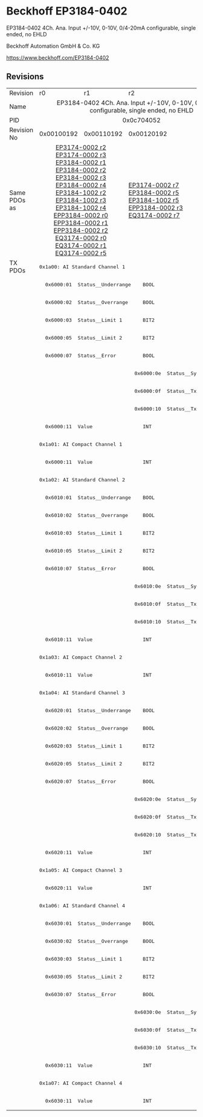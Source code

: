 # Beckhoff EP3184-0402

EP3184-0402 4Ch. Ana. Input +/-10V, 0-10V, 0/4-20mA configurable, single ended, no EHLD

Beckhoff Automation GmbH & Co. KG

https://www.beckhoff.com/EP3184-0402

## Revisions
<table>
<tr >
<td>Revision</td>
<td>r0</td>
<td>r1</td>
<td>r2</td>
</tr>
<tr >
<td>Name</td>
<td colspan=3 align="center">EP3184-0402 4Ch. Ana. Input +/-10V, 0-10V, 0/4-20mA configurable, single ended, no EHLD</td>
</tr>
<tr >
<td>PID</td>
<td colspan=3 align="center">0x0c704052</td>
</tr>
<tr >
<td>Revision No</td>
<td>0x00100192</td>
<td>0x00110192</td>
<td>0x00120192</td>
</tr>
<tr >
<td>Same PDOs as</td>
<td colspan=2 align="center"><a href="EP3174-0002">EP3174-0002 r2</a><br/><a href="EP3174-0002">EP3174-0002 r3</a><br/><a href="EP3184-0002">EP3184-0002 r1</a><br/><a href="EP3184-0002">EP3184-0002 r2</a><br/><a href="EP3184-0002">EP3184-0002 r3</a><br/><a href="EP3184-0002">EP3184-0002 r4</a><br/><a href="EP3184-1002">EP3184-1002 r2</a><br/><a href="EP3184-1002">EP3184-1002 r3</a><br/><a href="EP3184-1002">EP3184-1002 r4</a><br/><a href="EPP3184-0002">EPP3184-0002 r0</a><br/><a href="EPP3184-0002">EPP3184-0002 r1</a><br/><a href="EPP3184-0002">EPP3184-0002 r2</a><br/><a href="EQ3174-0002">EQ3174-0002 r0</a><br/><a href="EQ3174-0002">EQ3174-0002 r1</a><br/><a href="EQ3174-0002">EQ3174-0002 r5</a></td>
<td><a href="EP3174-0002">EP3174-0002 r7</a><br/><a href="EP3184-0002">EP3184-0002 r5</a><br/><a href="EP3184-1002">EP3184-1002 r5</a><br/><a href="EPP3184-0002">EPP3184-0002 r3</a><br/><a href="EQ3174-0002">EQ3174-0002 r7</a></td>
</tr>
<tr class="txpdo pdosection">
<td rowspan=48 valign=top>TX PDOs</td>
<td colspan=3 align="left"><pre>0x1a00: AI Standard Channel 1</pre></td>
<td></td>
</tr>
<tr class="txpdo">
<td colspan=3 align="left"><pre>  0x6000:01  Status__Underrange    BOOL</pre></td>
</tr>
<tr class="txpdo">
<td colspan=3 align="left"><pre>  0x6000:02  Status__Overrange     BOOL</pre></td>
</tr>
<tr class="txpdo">
<td colspan=3 align="left"><pre>  0x6000:03  Status__Limit 1       BIT2</pre></td>
</tr>
<tr class="txpdo">
<td colspan=3 align="left"><pre>  0x6000:05  Status__Limit 2       BIT2</pre></td>
</tr>
<tr class="txpdo">
<td colspan=3 align="left"><pre>  0x6000:07  Status__Error         BOOL</pre></td>
</tr>
<tr class="txpdo">
<td colspan=2 align="left"></td>
<td><pre>  0x6000:0e  Status__Sync error    BOOL</pre></td>
</tr>
<tr class="txpdo">
<td colspan=2 align="left"></td>
<td><pre>  0x6000:0f  Status__TxPDO State   BOOL</pre></td>
</tr>
<tr class="txpdo">
<td colspan=2 align="left"></td>
<td><pre>  0x6000:10  Status__TxPDO Toggle  BOOL</pre></td>
</tr>
<tr class="txpdo">
<td colspan=3 align="left"><pre>  0x6000:11  Value                 INT</pre></td>
</tr>
<tr class="txpdo pdosection">
<td colspan=3 align="left"><pre>0x1a01: AI Compact Channel 1</pre></td>
</tr>
<tr class="txpdo">
<td colspan=3 align="left"><pre>  0x6000:11  Value                 INT</pre></td>
</tr>
<tr class="txpdo pdosection">
<td colspan=3 align="left"><pre>0x1a02: AI Standard Channel 2</pre></td>
</tr>
<tr class="txpdo">
<td colspan=3 align="left"><pre>  0x6010:01  Status__Underrange    BOOL</pre></td>
</tr>
<tr class="txpdo">
<td colspan=3 align="left"><pre>  0x6010:02  Status__Overrange     BOOL</pre></td>
</tr>
<tr class="txpdo">
<td colspan=3 align="left"><pre>  0x6010:03  Status__Limit 1       BIT2</pre></td>
</tr>
<tr class="txpdo">
<td colspan=3 align="left"><pre>  0x6010:05  Status__Limit 2       BIT2</pre></td>
</tr>
<tr class="txpdo">
<td colspan=3 align="left"><pre>  0x6010:07  Status__Error         BOOL</pre></td>
</tr>
<tr class="txpdo">
<td colspan=2 align="left"></td>
<td><pre>  0x6010:0e  Status__Sync error    BOOL</pre></td>
</tr>
<tr class="txpdo">
<td colspan=2 align="left"></td>
<td><pre>  0x6010:0f  Status__TxPDO State   BOOL</pre></td>
</tr>
<tr class="txpdo">
<td colspan=2 align="left"></td>
<td><pre>  0x6010:10  Status__TxPDO Toggle  BOOL</pre></td>
</tr>
<tr class="txpdo">
<td colspan=3 align="left"><pre>  0x6010:11  Value                 INT</pre></td>
</tr>
<tr class="txpdo pdosection">
<td colspan=3 align="left"><pre>0x1a03: AI Compact Channel 2</pre></td>
</tr>
<tr class="txpdo">
<td colspan=3 align="left"><pre>  0x6010:11  Value                 INT</pre></td>
</tr>
<tr class="txpdo pdosection">
<td colspan=3 align="left"><pre>0x1a04: AI Standard Channel 3</pre></td>
</tr>
<tr class="txpdo">
<td colspan=3 align="left"><pre>  0x6020:01  Status__Underrange    BOOL</pre></td>
</tr>
<tr class="txpdo">
<td colspan=3 align="left"><pre>  0x6020:02  Status__Overrange     BOOL</pre></td>
</tr>
<tr class="txpdo">
<td colspan=3 align="left"><pre>  0x6020:03  Status__Limit 1       BIT2</pre></td>
</tr>
<tr class="txpdo">
<td colspan=3 align="left"><pre>  0x6020:05  Status__Limit 2       BIT2</pre></td>
</tr>
<tr class="txpdo">
<td colspan=3 align="left"><pre>  0x6020:07  Status__Error         BOOL</pre></td>
</tr>
<tr class="txpdo">
<td colspan=2 align="left"></td>
<td><pre>  0x6020:0e  Status__Sync error    BOOL</pre></td>
</tr>
<tr class="txpdo">
<td colspan=2 align="left"></td>
<td><pre>  0x6020:0f  Status__TxPDO State   BOOL</pre></td>
</tr>
<tr class="txpdo">
<td colspan=2 align="left"></td>
<td><pre>  0x6020:10  Status__TxPDO Toggle  BOOL</pre></td>
</tr>
<tr class="txpdo">
<td colspan=3 align="left"><pre>  0x6020:11  Value                 INT</pre></td>
</tr>
<tr class="txpdo pdosection">
<td colspan=3 align="left"><pre>0x1a05: AI Compact Channel 3</pre></td>
</tr>
<tr class="txpdo">
<td colspan=3 align="left"><pre>  0x6020:11  Value                 INT</pre></td>
</tr>
<tr class="txpdo pdosection">
<td colspan=3 align="left"><pre>0x1a06: AI Standard Channel 4</pre></td>
</tr>
<tr class="txpdo">
<td colspan=3 align="left"><pre>  0x6030:01  Status__Underrange    BOOL</pre></td>
</tr>
<tr class="txpdo">
<td colspan=3 align="left"><pre>  0x6030:02  Status__Overrange     BOOL</pre></td>
</tr>
<tr class="txpdo">
<td colspan=3 align="left"><pre>  0x6030:03  Status__Limit 1       BIT2</pre></td>
</tr>
<tr class="txpdo">
<td colspan=3 align="left"><pre>  0x6030:05  Status__Limit 2       BIT2</pre></td>
</tr>
<tr class="txpdo">
<td colspan=3 align="left"><pre>  0x6030:07  Status__Error         BOOL</pre></td>
</tr>
<tr class="txpdo">
<td colspan=2 align="left"></td>
<td><pre>  0x6030:0e  Status__Sync error    BOOL</pre></td>
</tr>
<tr class="txpdo">
<td colspan=2 align="left"></td>
<td><pre>  0x6030:0f  Status__TxPDO State   BOOL</pre></td>
</tr>
<tr class="txpdo">
<td colspan=2 align="left"></td>
<td><pre>  0x6030:10  Status__TxPDO Toggle  BOOL</pre></td>
</tr>
<tr class="txpdo">
<td colspan=3 align="left"><pre>  0x6030:11  Value                 INT</pre></td>
</tr>
<tr class="txpdo pdosection">
<td colspan=3 align="left"><pre>0x1a07: AI Compact Channel 4</pre></td>
</tr>
<tr class="txpdo">
<td colspan=3 align="left"><pre>  0x6030:11  Value                 INT</pre></td>
</tr>
</table>
